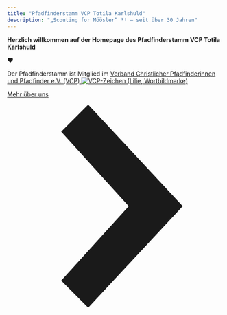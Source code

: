 ```yaml
---
title: "Pfadfinderstamm VCP Totila Karlshuld"
description: "„Scouting for Möösler“ ¹⁾ — seit über 30 Jahren"
---
```


**Herzlich willkommen auf der Homepage des Pfadfinderstamm VCP Totila Karlshuld**

❤

Der Pfadfinderstamm ist Mitglied im [Verband Christlicher Pfadfinderinnen und Pfadfinder e.V. (VCP) ![VCP-Zeichen (Lilie, Wortbildmarke)](/assets/VCP-Wortbildmarke-RGB-400px.png)](http://www.vcp.de/)

<div class="flex items-center justify-center pa4">
  <a href="/ueber-uns/" class="f5 no-underline black bg-animate hover-bg-black hover-white inline-flex items-center pa3 ba border-box">
    <span class="pr1">Mehr über uns</span>
    <svg class="w1" data-icon="chevronRight" viewBox="0 0 32 32" style="fill:currentcolor">
      <title>chevronRight icon</title>
      <path d="M12 1 L26 16 L12 31 L8 27 L18 16 L8 5 z"></path>
    </svg>
  </a>
</div>